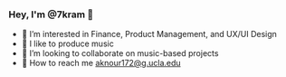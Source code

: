 ### Hey, I'm @7kram 👋

- 🔭 I’m interested in Finance, Product Management, and UX/UI Design
- 🌱 I like to produce music
- 👯 I’m looking to collaborate on music-based projects
- 💬 How to reach me aknour172@g.ucla.edu
